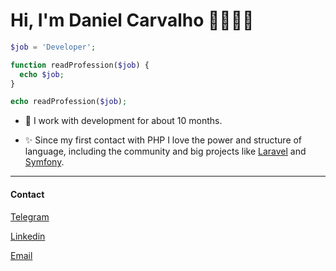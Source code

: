 # Hi, I'm Daniel Carvalho 👍🏾🤘🏾

```php
$job = 'Developer';

function readProfession($job) {
  echo $job;
}

echo readProfession($job);
```

- 🔨 I work with development for about 10 months.

- ✨ Since my first contact with PHP I love the power and structure of language, including the community and big projects like [Laravel](https://www.laravel.com) and [Symfony](https://symfony.com/).

---

#### Contact

[Telegram](https://t.me/dancarvalhodev)

[Linkedin](https://www.linkedin.com/in/daniel-carvalho-02578a15a/)

[Email](danielcarvalhodev@gmail.com)
